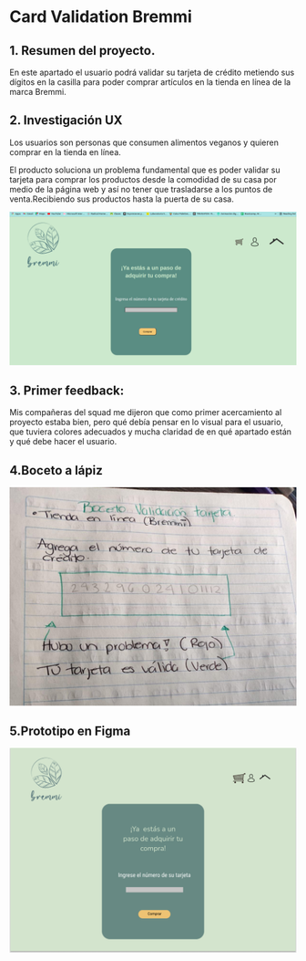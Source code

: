 # Card Validation Bremmi



## 1. Resumen del proyecto.


En este apartado el usuario podrá validar su tarjeta de crédito metiendo sus dígitos en la casilla para poder comprar artículos en la tienda en línea de la marca Bremmi.

## 2. Investigación UX

Los usuarios son personas que consumen alimentos veganos y quieren comprar en la tienda en línea.

El producto soluciona un problema fundamental que es poder validar su tarjeta para comprar los  productos desde la comodidad de su casa por medio de la página web y así no tener que trasladarse a los puntos de venta.Recibiendo sus productos hasta la puerta de su casa.


![Image text](Screenweb.png)


## 3. Primer feedback:
Mis compañeras del squad me dijeron que como primer acercamiento al proyecto estaba bien, pero qué debía pensar en lo visual para el usuario, que tuviera colores adecuados y mucha claridad de en qué apartado están y qué debe hacer el usuario.




## 4.Boceto a lápiz
![Image text](boceto.jpeg)


## 5.Prototipo en Figma
![Image text](figma.png)